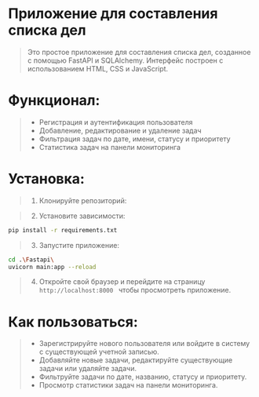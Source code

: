 # Приложение для составления списка дел

>Это простое приложение для составления списка дел, созданное с помощью FastAPI и SQLAlchemy. Интерфейс построен с
использованием HTML, CSS и JavaScript.

# Функционал:

>- Регистрация и аутентификация пользователя
>- Добавление, редактирование и удаление задач
>- Фильтрация задач по дате, имени, статусу и приоритету
>- Статистика задач на панели мониторинга

# Установка:

>1. Клонируйте репозиторий:


>2. Установите зависимости:

```bash
pip install -r requirements.txt
```

>3. Запустите приложение:

```bash
cd .\Fastapi\
uvicorn main:app --reload
```

>4. Откройте свой браузер и перейдите на страницу `http://localhost:8000 ` чтобы просмотреть приложение.

# Как пользоваться:

>- Зарегистрируйте нового пользователя или войдите в систему с существующей учетной записью.
>- Добавляйте новые задачи, редактируйте существующие задачи или удаляйте задачи.
>- Фильтруйте задачи по дате, названию, статусу и приоритету.
>- Просмотр статистики задач на панели мониторинга.



